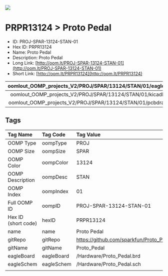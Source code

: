


  
![][im]
# PRPR13124 > Proto Pedal

- ID: PROJ-SPAR-13124-STAN-01
- Hex ID: PRPR13124
- Name: Proto Pedal
- Description: Proto Pedal
- Long Link: [http://oom.lt/PROJ-SPAR-13124-STAN-01](http://oom.lt/PROJ-SPAR-13124-STAN-01)
- Short Link: [http://oom.lt/PRPR13124](http://oom.lt/PRPR13124)
  

|oomlout_OOMP_projects_V2/PROJ/SPAR/13124/STAN/01/eagleImage.png|oomlout_OOMP_projects_V2/PROJ/SPAR/13124/STAN/01/eagleSchemImage.png|oomlout_OOMP_projects_V2/PROJ/SPAR/13124/STAN/01/kicadPcb3dFront.png|oomlout_OOMP_projects_V2/PROJ/SPAR/13124/STAN/01/kicadPcb3dBack.png|
| :---: | :---: | :---: | :---: |
|oomlout_OOMP_projects_V2/PROJ/SPAR/13124/STAN/01/kicadPcb3d.png|oomlout_OOMP_projects_V2/PROJ/SPAR/13124/STAN/01/bomBack.png|oomlout_OOMP_projects_V2/PROJ/SPAR/13124/STAN/01/bomFront.png|oomlout_OOMP_projects_V2/PROJ/SPAR/13124/STAN/01/pcbdraw.svg|
|oomlout_OOMP_projects_V2/PROJ/SPAR/13124/STAN/01/pcbdrawBack.svg||||

## Tags
  

|Tag Name|Tag Code|Tag Value|
| :--- | :--- | :--- |
|OOMP Type|oompType|PROJ|
|OOMP Size|oompSize|SPAR|
|OOMP Color|oompColor|13124|
|OOMP Description|oompDesc|STAN|
|OOMP Index|oompIndex|01|
|Full OOMP ID|oompID|PROJ-SPAR-13124-STAN-01|
|Hex ID (short code)|hexID|PRPR13124|
|name|name|Proto Pedal|
|gitRepo|gitRepo|https://github.com/sparkfun/Proto_Pedal|
|gitName|gitName|Proto_Pedal|
|eagleBoard|eagleBoard|/Hardware/Proto_Pedal.brd|
|eagleSchem|eagleSchem|/Hardware/Proto_Pedal.sch|
||||



[im]: PROJ/SPAR/13124/STAN/01/kicadPcb3d_450.png
